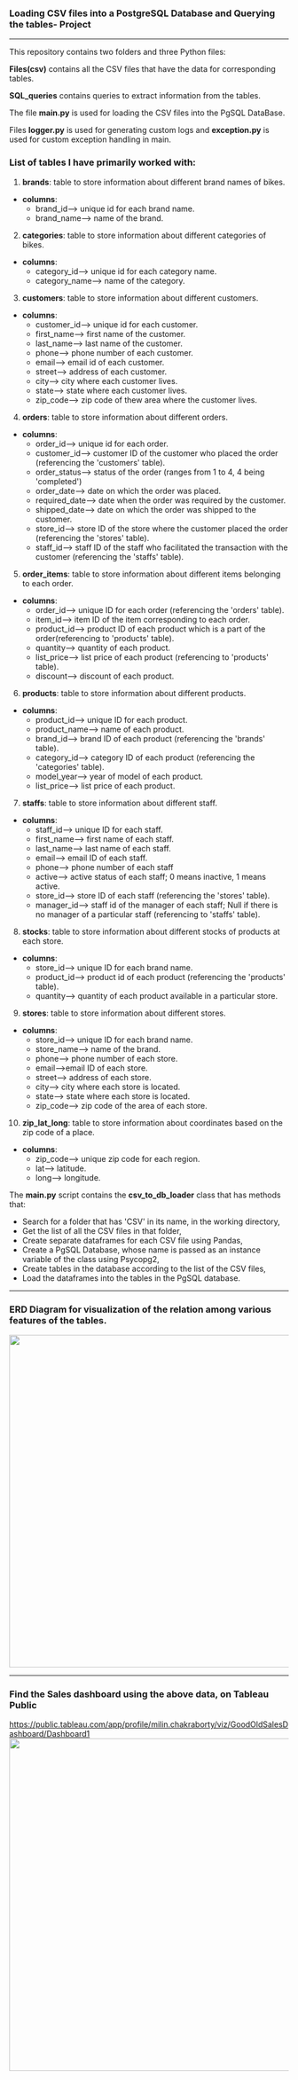 ### Loading CSV files into a PostgreSQL Database and Querying the tables- Project
------------------------------------------------------------------------------------------------------------------------------------------------------------------------------------------
This repository contains two folders and three Python files: 

**Files(csv)** contains all the CSV files that have the data for corresponding tables. 

**SQL_queries** contains queries to extract information from the tables.  

The file **main.py** is used for loading the CSV files into the PgSQL DataBase.

Files **logger.py** is used for generating custom logs and **exception.py** is used for custom exception handling in main.

### List of tables I have primarily worked with:
1. **brands**: table to store information about different brand names of bikes.   
- **columns**:
  - brand_id--> unique id for each brand name.
  - brand_name--> name of the brand.
2. **categories**: table to store information about different categories of bikes.   
- **columns**:
  - category_id--> unique id for each category name.
  - category_name--> name of the category.
3. **customers**: table to store information about different customers.   
- **columns**:
  - customer_id--> unique id for each customer.
  - first_name--> first name of the customer.
  - last_name--> last name of the customer.
  - phone--> phone number of each customer.
  - email--> email id of each customer.
  - street--> address of each customer.
  - city--> city where each customer lives.
  - state--> state where each customer lives.
  - zip_code--> zip code of thew area where the customer lives.
4. **orders**: table to store information about different orders.   
- **columns**:
  - order_id--> unique id for each order.
  - customer_id--> customer ID of the customer who placed the order (referencing the 'customers' table).
  - order_status--> status of the order (ranges from 1 to 4, 4 being 'completed')
  - order_date--> date on which the order was placed.
  - required_date--> date when the order was required by the customer.
  - shipped_date--> date on which the order was shipped to the customer.
  - store_id--> store ID of the store where the customer placed the order (referencing the 'stores' table).
  - staff_id--> staff ID of the staff who facilitated the transaction with the customer (referencing the 'staffs' table).
5. **order_items**: table to store information about different items belonging to each order.   
- **columns**:
  - order_id--> unique ID for each order (referencing the 'orders' table).
  - item_id--> item ID of the item corresponding to each order.
  - product_id--> product ID of each product which is a part of the order(referencing to 'products' table).
  - quantity--> quantity of each product.
  - list_price--> list price of each product (referencing to 'products' table).
  - discount--> discount of each product.
6. **products**: table to store information about different products.   
- **columns**:
  - product_id--> unique ID for each product.
  - product_name--> name of each product.
  - brand_id--> brand ID of each product (referencing the 'brands' table).
  - category_id--> category ID of each product (referencing the 'categories' table).
  - model_year--> year of model of each product.
  - list_price--> list price of each product.
7. **staffs**: table to store information about different staff.   
- **columns**:
  - staff_id--> unique ID for each staff.
  - first_name--> first name of each staff.
  - last_name--> last name of each staff.
  - email--> email ID of each staff.
  - phone--> phone number of each staff
  - active--> active status of each staff; 0 means inactive, 1 means active.
  - store_id--> store ID of each staff (referencing the 'stores' table).
  - manager_id--> staff id of the manager of each staff; Null if there is no manager of a particular staff (referencing to 'staffs' table).
8. **stocks**: table to store information about different stocks of products at each store.   
- **columns**:
  - store_id--> unique ID for each brand name.
  - product_id--> product id of each product (referencing the 'products' table).
  - quantity--> quantity of each product available in a particular store.
9. **stores**: table to store information about different stores.   
- **columns**:
  - store_id--> unique ID for each brand name.
  - store_name--> name of the brand.
  - phone--> phone number of each store.
  - email-->email ID of each store.
  - street--> address of each store.
  - city--> city where each store is located.
  - state--> state where each store is located.
  - zip_code--> zip code of the area of each store.
10. **zip_lat_long**: table to store information about coordinates based on the zip code of a place.   
- **columns**:
  - zip_code--> unique zip code for each region.
  - lat--> latitude.
  - long--> longitude.
 

The **main.py** script contains the **csv_to_db_loader** class that has methods that:
  - Search for a folder that has 'CSV' in its name, in the working directory,
  - Get the list of all the CSV files in that folder,
  - Create separate dataframes for each CSV file using Pandas,
  - Create a PgSQL Database, whose name is passed as an instance variable of the class using Psycopg2,
  - Create tables in the database according to the list of the CSV files,
  - Load the dataframes into the tables in the PgSQL database.
  - -----------------------------------------------------------------------------------------------------------------------------------------------------------------------------------
    
  ### ERD Diagram for visualization of the relation among various features of the tables.
  <img src="https://github.com/BeatrixKiddo5/Bike-Store-DB--PostgreSQL/assets/155089663/47ec73cf-bc44-4ddb-9beb-6f831fce6b88" width="850" height="600">


- --------------------------------------------------------------------------------------------------------------------------------------------------------------------------------------

### Find the Sales dashboard using the above data, on Tableau Public
https://public.tableau.com/app/profile/milin.chakraborty/viz/GoodOldSalesDashboard/Dashboard1
<img src="https://github.com/BeatrixKiddo5/Bike-Store-DB--PostgreSQL/assets/155089663/07cc7786-c9ab-492c-89f9-91e92a241fbf" width="850" height="600">

